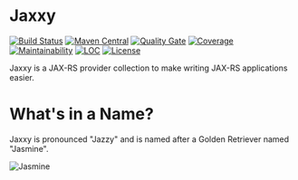 # Jaxxy
[![Build Status](https://travis-ci.org/jaxxy-rs/jaxxy.svg?branch=master)](https://travis-ci.org/jaxxy-rs/jaxxy)
[![Maven Central](https://img.shields.io/maven-central/v/org.jaxxy/jaxxy.svg?label=Maven%20Central)](https://search.maven.org/search?q=g:%22org.jaxxy%22%20AND%20a:%22jaxxy%22)
[![Quality Gate](https://sonarcloud.io/api/project_badges/measure?project=org.jaxxy%3Ajaxxy&metric=alert_status)](https://sonarcloud.io/dashboard?id=org.jaxxy%3Ajaxxy)
[![Coverage](https://sonarcloud.io/api/project_badges/measure?project=org.jaxxy%3Ajaxxy&metric=coverage)](https://sonarcloud.io/dashboard?id=org.jaxxy%3Ajaxxy)
[![Maintainability](https://sonarcloud.io/api/project_badges/measure?project=org.jaxxy%3Ajaxxy&metric=sqale_rating)](https://sonarcloud.io/dashboard?id=org.jaxxy%3Ajaxxy)
[![LOC](https://sonarcloud.io/api/project_badges/measure?project=org.jaxxy%3Ajaxxy&metric=ncloc)](https://sonarcloud.io/dashboard?id=org.jaxxy%3Ajaxxy)
[![License](http://img.shields.io/:license-apache-brightgreen.svg)](http://www.apache.org/licenses/LICENSE-2.0.html)

Jaxxy is a JAX-RS provider collection to make writing JAX-RS applications easier.

# What's in a Name?

Jaxxy is pronounced "Jazzy" and is named after a Golden Retriever named "Jasmine".

![Jasmine](media/jasmine.jpeg)

   